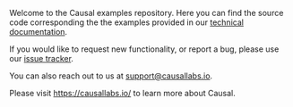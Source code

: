 Welcome to the Causal examples repository. Here you can find the source code corresponding the the examples provided in our [technical documentation](https://tech.causallabs.io/docs/index).

If you would like to request new functionality, or report a bug, please use our [issue tracker](https://github.com/CausalLabs/examples/issues).

You can also reach out to us at [support@causallabs.io](mailto:support@causallabs.io).

Please visit https://causallabs.io/ to learn more about Causal.
